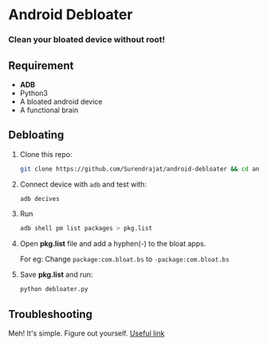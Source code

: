# Android Debloater

### Clean your bloated device without root!

## Requirement

- **ADB**
- Python3
- A bloated android device
- A functional brain

## Debloating

1. Clone this repo:
   ```bash
   git clone https://github.com/Surendrajat/android-debloater && cd android-debloater
   ```
2. Connect device with `adb` and test with:
   ```bash
   adb decives
   ```
3. Run 
   ```bash
   adb shell pm list packages > pkg.list
   ```
5. Open **pkg.list** file and add a hyphen(-) to the bloat apps.
   
   For eg:
   Change
   `package:com.bloat.bs`
   to
   `-package:com.bloat.bs`
6. Save **pkg.list** and run:
   ```bash
   python debloater.py
   ```

## Troubleshooting

Meh! It's simple. Figure out yourself. [Useful link](https://www.xda-developers.com/uninstall-carrier-oem-bloatware-without-root-access/)
